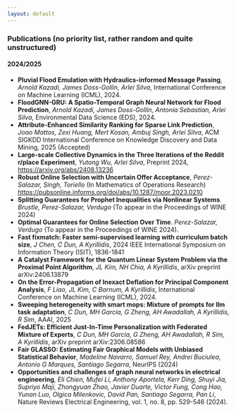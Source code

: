 ```yaml
---
layout: default
---
```


### Publications (no priority list, rather random and quite unstructured)

#### 2024/2025

+ **Pluvial Flood Emulation with Hydraulics-informed Message Passing**, *Arnold Kazadi, James Doss-Gollin, Arlei Silva*, International Conference on Machine Learning (ICML), 2024.
+ **FloodGNN-GRU: A Spatio-Temporal Graph Neural Network for Flood Prediction**, *Arnold Kazadi, James Doss-Gollin, Antonia Sebastian, Arlei Silva*, Environmental Data Science (EDS), 2024.
+ **Attribute-Enhanced Similarity Ranking for Sparse Link Prediction**, *Joao Mattos, Zexi Huang, Mert Kosan, Ambuj Singh, Arlei Silva*, ACM SIGKDD International Conference on Knowledge Discovery and Data Mining, 2025 (Accepted)
+ **Large-scale Collective Dynamics in the Three Iterations of the Reddit r/place Experiment**, *Yutong Wu, Arlei Silva*, Preprint 2024, https://arxiv.org/abs/2408.13236
+ **Robust Online Selection with Uncertain Offer Acceptance**, *Perez-Salazar, Singh, Toriello* (In Mathematics of Operations Research) https://pubsonline.informs.org/doi/abs/10.1287/moor.2023.0210
+ **Splitting Guarantees for Prophet Inequalities via Nonlinear Systems**. *Brustle, Perez-Salazar, Verdugo* (To appear in the Proceedings of WINE 2024)
+ **Optimal Guarantees for Online Selection Over Time**. *Perez-Salazar, Verdugo* (To appear in the Proceedings of WINE 2024).
+ **Fast fixmatch: Faster semi-supervised learning with curriculum batch size**, *J Chen, C Dun, A Kyrillidis*, 2024 IEEE International Symposium on Information Theory (ISIT), 1836-1841
+ **A Catalyst Framework for the Quantum Linear System Problem via the Proximal Point Algorithm**, *JL Kim, NH Chia, A Kyrillidis*, arXiv preprint arXiv:2406.13879
+ **On the Error-Propagation of Inexact Deflation for Principal Component Analysis**, *F Liao, JL Kim, C Barnum, A Kyrillidis*, International Conference on Machine Learning (ICML), 2024.
+ **Sweeping heterogeneity with smart mops: Mixture of prompts for llm task adaptation**, *C Dun, MH Garcia, G Zheng, AH Awadallah, A Kyrillidis, R Sim*, ΑΑΑΙ, 2025
+ **FedJETs: Efficient Just-In-Time Personalization with Federated Mixture of Experts**, *C Dun, MH Garcia, G Zheng, AH Awadallah, R Sim, A Kyrillidis*, arXiv preprint arXiv:2306.08586
+ **Fair GLASSO: Estimating Fair Graphical Models with Unbiased Statistical Behavior**, *Madeline Navarro, Samuel Rey, Andrei Buciulea, Antonio G Marques, Santiago Segarra*, NeurIPS (2024)
+ **Opportunities and challenges of graph neural networks in electrical engineering**, *Eli Chien, Mufei Li, Anthony Aportela, Kerr Ding, Shuyi Jia, Supriyo Maji, Zhongyuan Zhao, Javier Duarte, Victor Fung, Cong Hao, Yunan Luo, Olgica Milenkovic, David Pan, Santiago Segarra, Pan Li*, Nature Reviews Electrical Engineering, vol. 1, no. 8, pp. 529-546 (2024).

